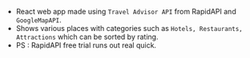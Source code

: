 - React web app made using `Travel Advisor API` from RapidAPI and `GoogleMapAPI`.
- Shows various places with categories such as `Hotels, Restaurants, Attractions` which can be sorted by rating.
- PS : RapidAPI free trial runs out real quick.
